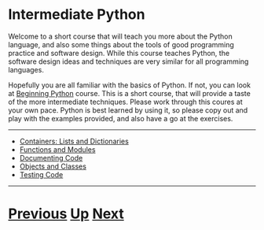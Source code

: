 
# Intermediate Python

Welcome to a short course that will teach you more about the Python language, and also some things
about the tools of good programming practice and 
software design. While this course teaches Python, the software design ideas and techniques are very
similar for all programming languages.

Hopefully you are all familiar with the basics of Python. If not, you can look at 
[Beginning Python](../beginning_python/README.md) course. This is a short course,
that will provide a taste of the more intermediate techniques. Please work through
this coures at your own pace. Python is best learned by using it, so please copy out and play with the 
examples provided, and also have a go at the exercises.

***

* [Containers: Lists and Dictionaries](1_lists_and_dictionaries.md)
* [Functions and Modules](2_functions_and_modules.md)
* [Documenting Code](3_documenting_code.md)
* [Objects and Classes](4_object_orientation.md)
* [Testing Code](5_testing.md)

***

# [Previous](../README.md) [Up](../README.md) [Next](1_lists_and_dictionaries.md) 
